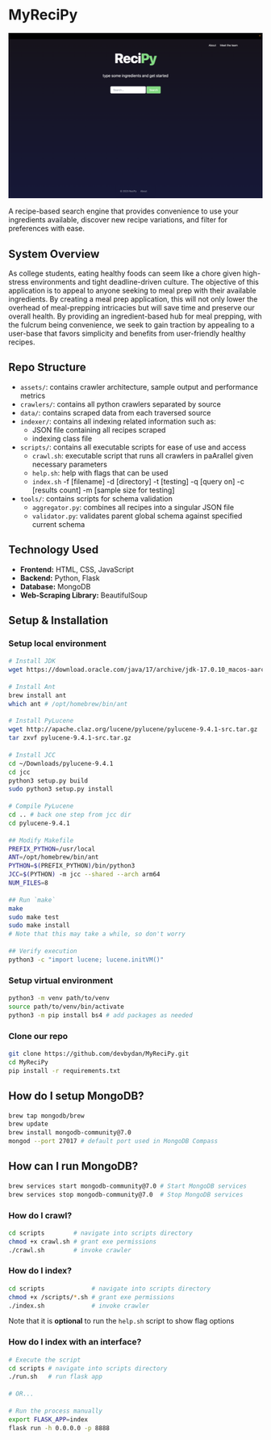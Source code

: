 # MyReciPy

![homepage](/assets/homepage.jpeg?raw=true "ReciPy Homepage")

A recipe-based search engine that provides convenience to use your ingredients available, discover new recipe variations, and filter for preferences with ease.

## System Overview
As college students, eating healthy foods can seem like a chore given high-stress environments and tight deadline-driven culture. The objective of this application is to appeal to anyone seeking to meal prep with their available ingredients. By creating a meal prep application, this will not only lower the overhead of meal-prepping intricacies but will save time and preserve our overall health. By providing an ingredient-based hub for meal prepping, with the fulcrum being convenience, we seek to gain traction by appealing to a user-base that favors simplicity and benefits from user-friendly healthy recipes.

## Repo Structure
- `assets/`: contains crawler architecture, sample output and performance metrics
- `crawlers/`: contains all python crawlers separated by source
- `data/`: contains scraped data from each traversed source
- `indexer/`: contains all indexing related information such as:
    - JSON file containing all recipes scraped
    - indexing class file
- `scripts/`: contains all executable scripts for ease of use and access
    - `crawl.sh`: executable script that runs all crawlers in paArallel given necessary parameters
    - `help.sh`: help with flags that can be used
    - `index.sh` -f [filename] -d [directory] -t [testing] -q [query on] -c [results count] -m [sample size for testing]
- `tools/`: contains scripts for schema validation
    - `aggregator.py`: combines all recipes into a singular JSON file
    - `validator.py`: validates parent global schema against specified current schema

## Technology Used
- **Frontend:** HTML, CSS, JavaScript
- **Backend:** Python, Flask
- **Database:** MongoDB
- **Web-Scraping Library:** BeautifulSoup

## Setup & Installation

### Setup local environment
```bash
# Install JDK
wget https://download.oracle.com/java/17/archive/jdk-17.0.10_macos-aarch64_bin.dmg

# Install Ant
brew install ant
which ant # /opt/homebrew/bin/ant

# Install PyLucene
wget http://apache.claz.org/lucene/pylucene/pylucene-9.4.1-src.tar.gz
tar zxvf pylucene-9.4.1-src.tar.gz

# Install JCC
cd ~/Downloads/pylucene-9.4.1
cd jcc
python3 setup.py build
sudo python3 setup.py install

# Compile PyLucene
cd .. # back one step from jcc dir
cd pylucene-9.4.1

## Modify Makefile
PREFIX_PYTHON=/usr/local
ANT=/opt/homebrew/bin/ant
PYTHON=$(PREFIX_PYTHON)/bin/python3
JCC=$(PYTHON) -m jcc --shared --arch arm64
NUM_FILES=8

## Run `make`
make
sudo make test
sudo make install
# Note that this may take a while, so don't worry

## Verify execution
python3 -c "import lucene; lucene.initVM()"
```

### Setup virtual environment
```bash
python3 -m venv path/to/venv
source path/to/venv/bin/activate
python3 -m pip install bs4 # add packages as needed
```

### Clone our repo
```bash
git clone https://github.com/devbydan/MyReciPy.git
cd MyReciPy
pip install -r requirements.txt
```

## How do I setup MongoDB?
```bash
brew tap mongodb/brew
brew update
brew install mongodb-community@7.0
mongod --port 27017 # default port used in MongoDB Compass
```

## How can I run MongoDB?
```bash
brew services start mongodb-community@7.0 # Start MongoDB services
brew services stop mongodb-community@7.0  # Stop MongoDB services
```

### How do I crawl?
```bash
cd scripts        # navigate into scripts directory
chmod +x crawl.sh # grant exe permissions
./crawl.sh        # invoke crawler
```

### How do I index?
```bash
cd scripts             # navigate into scripts directory
chmod +x /scripts/*.sh # grant exe permissions
./index.sh             # invoke crawler
```
Note that it is **optional** to run the ```help.sh``` script to show flag options

### How do I index with an interface?
```bash
# Execute the script
cd scripts # navigate into scripts directory
./run.sh   # run flask app

# OR...

# Run the process manually
export FLASK_APP=index
flask run -h 0.0.0.0 -p 8888
```
